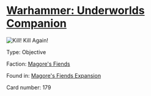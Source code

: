 # [Warhammer: Underworlds Companion](https://guidokessels.github.io/wh-underworlds)

  

![Kill! Kill Again!](https://warhammerunderworlds.com/wp-content/uploads/sites/6/2018/03/179_ENG.png)



Type: Objective

Faction: [Magore's Fiends](https://guidokessels.github.io/wh-underworlds/factions/magores-fiends.md)

Found in: [Magore's Fiends Expansion](https://guidokessels.github.io/wh-underworlds/locations/magores-fiends-expansion.md)

Card number: 179
